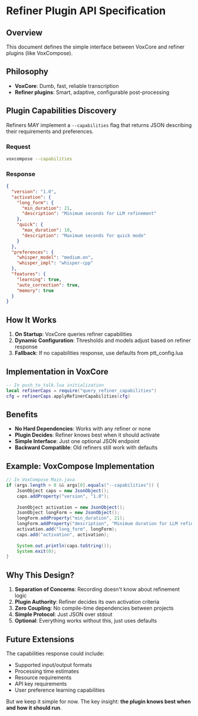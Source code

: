 # Refiner Plugin API Specification

## Overview
This document defines the simple interface between VoxCore and refiner plugins (like VoxCompose).

## Philosophy
- **VoxCore**: Dumb, fast, reliable transcription
- **Refiner plugins**: Smart, adaptive, configurable post-processing

## Plugin Capabilities Discovery

Refiners MAY implement a `--capabilities` flag that returns JSON describing their requirements and preferences.

### Request
```bash
voxcompose --capabilities
```

### Response
```json
{
  "version": "1.0",
  "activation": {
    "long_form": {
      "min_duration": 21,
      "description": "Minimum seconds for LLM refinement"
    },
    "quick": {
      "max_duration": 10,
      "description": "Maximum seconds for quick mode"
    }
  },
  "preferences": {
    "whisper_model": "medium.en",
    "whisper_impl": "whisper-cpp"
  },
  "features": {
    "learning": true,
    "auto_correction": true,
    "memory": true
  }
}
```

## How It Works

1. **On Startup**: VoxCore queries refiner capabilities
2. **Dynamic Configuration**: Thresholds and models adjust based on refiner response
3. **Fallback**: If no capabilities response, use defaults from ptt_config.lua

## Implementation in VoxCore

```lua
-- In push_to_talk.lua initialization
local refinerCaps = require("query_refiner_capabilities")
cfg = refinerCaps.applyRefinerCapabilities(cfg)
```

## Benefits

- **No Hard Dependencies**: Works with any refiner or none
- **Plugin Decides**: Refiner knows best when it should activate
- **Simple Interface**: Just one optional JSON endpoint
- **Backward Compatible**: Old refiners still work with defaults

## Example: VoxCompose Implementation

```java
// In VoxCompose Main.java
if (args.length > 0 && args[0].equals("--capabilities")) {
    JsonObject caps = new JsonObject();
    caps.addProperty("version", "1.0");
    
    JsonObject activation = new JsonObject();
    JsonObject longForm = new JsonObject();
    longForm.addProperty("min_duration", 21);
    longForm.addProperty("description", "Minimum duration for LLM refinement");
    activation.add("long_form", longForm);
    caps.add("activation", activation);
    
    System.out.println(caps.toString());
    System.exit(0);
}
```

## Why This Design?

1. **Separation of Concerns**: Recording doesn't know about refinement logic
2. **Plugin Authority**: Refiner decides its own activation criteria
3. **Zero Coupling**: No compile-time dependencies between projects
4. **Simple Protocol**: Just JSON over stdout
5. **Optional**: Everything works without this, just uses defaults

## Future Extensions

The capabilities response could include:
- Supported input/output formats
- Processing time estimates
- Resource requirements
- API key requirements
- User preference learning capabilities

But we keep it simple for now. The key insight: **the plugin knows best when and how it should run**.